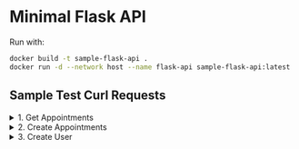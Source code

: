# Minimal Flask API

Run with:
```sh
docker build -t sample-flask-api .
docker run -d --network host --name flask-api sample-flask-api:latest
```

## Sample Test Curl Requests

<details>
<summary>1. Get Appointments</summary>

```sh
curl 'http://localhost:5000/users/1/appointments'
```

*Assumptions: if the user sends a broken time it'll be rounded to the nearest sharp 00 or 30min
</details>


<details>
<summary>2. Create Appointments</summary>

```sh
curl --request POST 'http://localhost:5000/appointments/create' \
--header 'Content-Type: application/json' \
--data-raw '{
    "user": "4",
    "time": "2021-02-22 12:30:00"
}'
```
</details>


<details>
<summary>3. Create User</summary>

```sh
curl --request POST 'http://localhost:5000/users/create' \
--header 'Content-Type: application/json' \
--data-raw '{
    "user": "4"
}'
```
</details>
